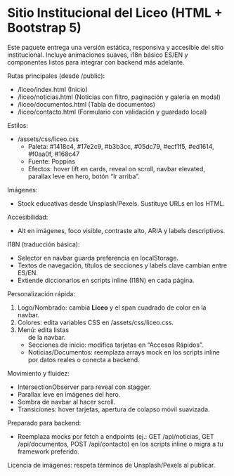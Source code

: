 # Sitio Institucional del Liceo (HTML + Bootstrap 5)

Este paquete entrega una versión estática, responsiva y accesible del sitio institucional. Incluye animaciones suaves, i18n básico ES/EN y componentes listos para integrar con backend más adelante.

Rutas principales (desde /public):
- /liceo/index.html (Inicio)
- /liceo/noticias.html (Noticias con filtro, paginación y galería en modal)
- /liceo/documentos.html (Tabla de documentos)
- /liceo/contacto.html (Formulario con validación y guardado local)

Estilos:
- /assets/css/liceo.css
  - Paleta: #1418c4, #17e2c9, #b3b3cc, #05dc79, #ecf1f5, #ed1614, #f0aa0f, #168c47
  - Fuente: Poppins
  - Efectos: hover lift en cards, reveal on scroll, navbar elevated, parallax leve en hero, botón “Ir arriba”.

Imágenes:
- Stock educativas desde Unsplash/Pexels. Sustituye URLs en los HTML.

Accesibilidad:
- Alt en imágenes, foco visible, contraste alto, ARIA y labels descriptivos.

I18N (traducción básica):
- Selector en navbar guarda preferencia en localStorage.
- Textos de navegación, títulos de secciones y labels clave cambian entre ES/EN.
- Extiende diccionarios en scripts inline (I18N) en cada página.

Personalización rápida:
1) Logo/Nombrado: cambia <strong>Liceo</strong> y el span cuadrado de color en la navbar.
2) Colores: edita variables CSS en /assets/css/liceo.css.
3) Menú: edita listas <ul> de la navbar.
4) Secciones de inicio: modifica tarjetas en “Accesos Rápidos”.
5) Noticias/Documentos: reemplaza arrays mock en los scripts inline por datos reales o conecta a backend.

Movimiento y fluidez:
- IntersectionObserver para reveal con stagger.
- Parallax leve en imágenes del hero.
- Sombra de navbar al hacer scroll.
- Transiciones: hover tarjetas, apertura de colapso móvil suavizada.

Preparado para backend:
- Reemplaza mocks por fetch a endpoints (ej.: GET /api/noticias, GET /api/documentos, POST /api/contacto) en los scripts inline o migra a tu framework preferido.

Licencia de imágenes: respeta términos de Unsplash/Pexels al publicar.
